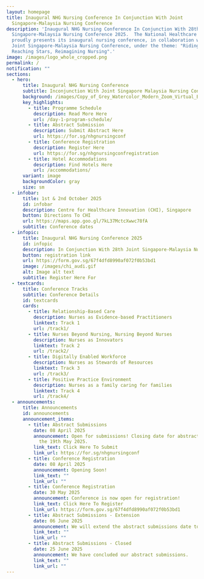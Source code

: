 ```yaml
---
layout: homepage
title: Inaugural NHG Nursing Conference In Conjunction With Joint
  Singapore-Malaysia Nursing Conference
description: 'Inaugural NHG Nursing Conference In Conjunction With 28th Joint
  Singapore-Malaysia Nursing Conference 2025.  The National Healthcare Group
  proudly presents its inaugural nursing conference, in collaboration with the
  Joint Singapore-Malaysia Nursing Conference, under the theme: "Riding Waves,
  Reaching Stars, Reimagining Nursing".'
image: /images/logo_whole_cropped.png
permalink: /
notification: ""
sections:
  - hero:
      title: Inaugural NHG Nursing Conference
      subtitle: Inconjunction With Joint Singapore Malaysia Nursing Conference
      background: /images/Copy_of_Grey_Watercolor_Modern_Zoom_Virtual_Background__2_.gif
      key_highlights:
        - title: Programme Schedule
          description: Read More Here
          url: /day-1-program-schedule/
        - title: Abstract Submission
          description: Submit Abstract Here
          url: https://for.sg/nhgnursingconf
        - title: Conference Registration
          description: Register Here
          url: https://for.sg/nhgnursingconfregistration
        - title: Hotel Accommodations
          description: Find Hotels Here
          url: /accommodations/
      variant: image
      backgroundColor: gray
      size: sm
  - infobar:
      title: 1st & 2nd October 2025
      id: infobar
      description: Centre for Healthcare Innovation (CHI), Singapore
      button: Directions To CHI
      url: https://maps.app.goo.gl/7kL37MctcXwwc78fA
      subtitle: Conference dates
  - infopic:
      title: Inaugural NHG Nursing Conference 2025
      id: infopic
      description: In Conjunction With 28th Joint Singapore-Malaysia Nursing Conference
      button: registration link
      url: https://form.gov.sg/67f4dfd8990af072f0b53bd1
      image: /images/chi_audi.gif
      alt: Image alt text
      subtitle: Register Here For
  - textcards:
      title: Conference Tracks
      subtitle: Conference Details
      id: textcards
      cards:
        - title: Relationship-Based Care
          description: ​​Nurses as Evidence-based Practitioners
          linktext: Track 1
          url: /track1/
        - title: Nurses Beyond Nursing, Nursing Beyond Nurses
          description: Nurses as Innovators
          linktext: Track 2
          url: /track2/
        - title: Digitally Enabled Workforce
          description: Nurses as Stewards of Resources
          linktext: Track 3
          url: /track3/
        - title: Positive Practice Environment
          description: Nurses as a family caring for families
          linktext: Track 4
          url: /track4/
  - announcements:
      title: Announcements
      id: announcements
      announcement_items:
        - title: Abstract Submissions
          date: 08 April 2025
          announcement: Open for submissions! Closing date for abstract submissions is on
            the 19th May 2025.
          link_text: Click Here To Submit
          link_url: https://for.sg/nhgnursingconf
        - title: Conference Registration
          date: 08 April 2025
          announcement: Opening Soon!
          link_text: ""
          link_url: ""
        - title: Conference Registration
          date: 30 May 2025
          announcement: Conference is now open for registration!
          link_text: Click Here To Register
          link_url: https://form.gov.sg/67f4dfd8990af072f0b53bd1
        - title: Abstract Submissions - Extension
          date: 06 June 2025
          announcement: We will extend the abstract submissions date to 25 June 2025.
          link_text: ""
          link_url: ""
        - title: Abstract Submissions - Closed
          date: 25 June 2025
          announcement: We have concluded our abstract submissions.
          link_text: ""
          link_url: ""
---
```

